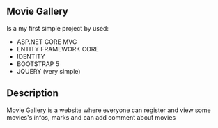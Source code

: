 ## Movie Gallery
Is a my first simple project by used:
- ASP.NET CORE MVC 
- ENTITY FRAMEWORK CORE
- IDENTITY
- BOOTSTRAP 5
- JQUERY (very simple)

## Description
Movie Gallery is a website where everyone can register and view some movies's infos, marks and can add comment about movies

